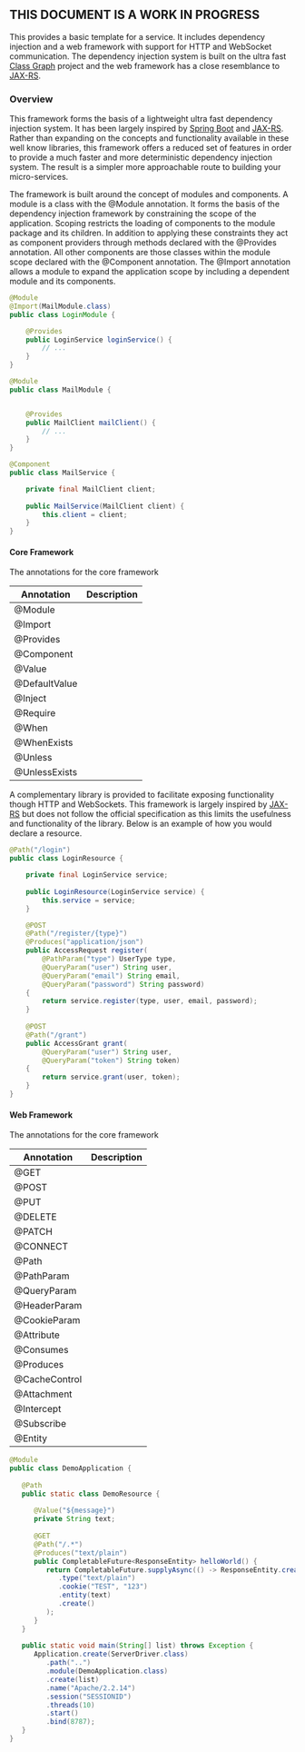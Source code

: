 ## **THIS DOCUMENT IS A WORK IN PROGRESS**

This provides a basic template for a service. It includes dependency injection and a web framework with
support for HTTP and WebSocket communication. The dependency injection system is built on the 
ultra fast [Class Graph](https://github.com/classgraph/classgraph) project and the web 
framework has a close resemblance to [JAX-RS](https://github.com/jax-rs/api).

### Overview

This framework forms the basis of a lightweight ultra fast dependency injection system. It has been
largely inspired by [Spring Boot](https://github.com/spring-projects/spring-boot) 
and [JAX-RS](https://github.com/jax-rs/api). Rather than expanding on the concepts and functionality
available in these well know libraries, this framework offers a reduced set of features in order
to provide a much faster and more deterministic dependency injection system. The result is a simpler
more approachable route to building your micro-services.

The framework is built around the concept of modules and components. A module is a class with the @Module 
annotation. It forms the basis of the dependency injection
framework by constraining the scope of the application. Scoping restricts the loading of components to
the module package and its children. In addition to
applying these constraints they act as component providers through methods declared with the 
@Provides annotation. All other components are those classes within the module scope declared with 
the @Component annotation. The @Import annotation allows a module to expand the application scope
by including a dependent module and its components.

```java
@Module
@Import(MailModule.class)
public class LoginModule {

	@Provides
	public LoginService loginService() {
		// ...
	}
}

@Module
public class MailModule {


	@Provides
	public MailClient mailClient() {
		// ...
	}
}

@Component
public class MailService {

	private final MailClient client;
	
	public MailService(MailClient client) {
		this.client = client;
	}
}
```

#### Core Framework

The annotations for the core framework

| Annotation      | Description   | 
| ------------- | ------------- | 
| @Module       |               |
| @Import       |               |
| @Provides       |               |
| @Component       |               |
| @Value       |               |
| @DefaultValue       |               |
| @Inject       |               |
| @Require       |               |
| @When       |               |
| @WhenExists       |               |
| @Unless       |               |
| @UnlessExists       |               |

A complementary library is provided to facilitate exposing functionality though HTTP and WebSockets. This
framework is largely inspired by [JAX-RS](https://github.com/jax-rs/api) but does not follow the 
official specification as this limits the usefulness and functionality of the library. Below is an example
of how you would declare a resource.

```java
@Path("/login")
public class LoginResource {

	private final LoginService service;
	
	public LoginResource(LoginService service) {
		this.service = service;
	}

	@POST
	@Path("/register/{type}")
	@Produces("application/json")
	public AccessRequest register(
		@PathParam("type") UserType type,
		@QueryParam("user") String user,
		@QueryParam("email") String email,
		@QueryParam("password") String password)
	{
		return service.register(type, user, email, password); 
	}
	
	@POST
	@Path("/grant")
	public AccessGrant grant(
		@QueryParam("user") String user,
		@QueryParam("token") String token)
	{
		return service.grant(user, token);
	}
}

```

#### Web Framework

The annotations for the core framework

| Annotation      | Description   | 
| ------------- | ------------- | 
| @GET       |               |
| @POST       |               |
| @PUT       |               |
| @DELETE       |               |
| @PATCH       |               |
| @CONNECT       |               |
| @Path       |               |
| @PathParam       |               |
| @QueryParam       |               |
| @HeaderParam       |               |
| @CookieParam       |               |
| @Attribute       |               |
| @Consumes       |               |
| @Produces       |               |
| @CacheControl       |               |
| @Attachment       |               |
| @Intercept       |               |
| @Subscribe      |               |
| @Entity        |               |

```java
@Module
public class DemoApplication {
   
   @Path
   public static class DemoResource {
      
      @Value("${message}")
      private String text;
      
      @GET
      @Path("/.*")
      @Produces("text/plain")
      public CompletableFuture<ResponseEntity> helloWorld() {
         return CompletableFuture.supplyAsync(() -> ResponseEntity.create(Status.OK)
            .type("text/plain")
            .cookie("TEST", "123")
            .entity(text)
            .create()
         );
      }
   }
   
   public static void main(String[] list) throws Exception {
      Application.create(ServerDriver.class)
         .path("..")
         .module(DemoApplication.class)
         .create(list)
         .name("Apache/2.2.14")
         .session("SESSIONID")
         .threads(10)
         .start()
         .bind(8787);
   }
}
```
